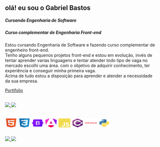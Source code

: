 ## olá! eu sou o Gabriel Bastos

#####  Cursando Engenharia de Software
##### Curso complementar de Engenharia Front-end
<p>Estou cursando Engenharia de Software e fazendo curso complementar de engenheiro front-end.<br>
Tenho alguns pequenos projetos front-end e estou em evolução, invés de tentar aprender varias linguagens e tentar atender todo tipo de vaga no mercado escolhi uma área. com o objetivo de adquirir conhecimento, ter experiência e conseguir minha primeira vaga.<br>
Acima de tudo estou a disposição para aprender e atender a necessidade da sua empresa.</p>

 <a href="https://www.devbastos.com.br" target="_blank">Portífolio</a>


<br>
 <div>
 <a href="https://drive.google.com/file/d/1K3GQ52cnoZyuf_Yd-9kJmoQPv4CB6LCX/view" target="_blank">
  <img height="160em" src="https://github-readme-stats.vercel.app/api?username=devbastos&show_icons=true&theme=dark&include_all_commits=true&count_private=true">
 <img height="160em" src="https://github-readme-stats.vercel.app/api/top-langs/?username=devbastos&layout=compact&langs_count=7&theme=dark"></a>
</div>
 <br>
<div style="display: inline_block"><br>
  <img align="center" alt="Gael-HTML" height="30" width="40" src="https://raw.githubusercontent.com/devicons/devicon/master/icons/html5/html5-original.svg">
  <img align="center" alt="Gael-CSS" height="30" width="40" src="https://raw.githubusercontent.com/devicons/devicon/master/icons/css3/css3-original.svg">
  <img align="center" alt="Gael-CSS" height="30" width="40" src="https://raw.githubusercontent.com/devicons/devicon/master/icons/bootstrap/bootstrap-original.svg">
  <img align="center" alt="Gael-React" height="30" width="40" src="https://raw.githubusercontent.com/devicons/devicon/master/icons/angular/angular-original.svg">
  <img align="center" alt="Gael-Js" height="30" width="40" src="https://raw.githubusercontent.com/devicons/devicon/master/icons/javascript/javascript-plain.svg"> 
  <img align="center" alt="Gael-CSS" height="30" width="40" src="https://raw.githubusercontent.com/devicons/devicon/master/icons/csharp/csharp-original.svg"> 
  <img align="center" alt="Gael-CSS" height="30" width="40" src="https://raw.githubusercontent.com/devicons/devicon/master/icons/oracle/oracle-original.svg">
  <img align="center" alt="Gael-CSS" height="30" width="40" src="https://raw.githubusercontent.com/devicons/devicon/master/icons/python/python-original.svg">
</div>
  
  ##
 
<div> 
  <a href="https://www.instagram.com/gabriel.bast0s/" target="_blank"><img src="https://img.shields.io/badge/-Instagram-%23E4405F?style=for-the-badge&logo=instagram&logoColor=white" target="_blank"> </a>  
  <a href="https://www.linkedin.com/in/gabriel-bastos-barbosa-2315b71b9/" target="_blank"><img src="https://img.shields.io/badge/-LinkedIn-%230077B5?style=for-the-badge&logo=linkedin&logoColor=white" target="_blank"> </a> 
 
<!--   ![Snake animation](https://github.com/devbastos/devbastos/blob/output/github-contribution-grid-snake.svg) -->
 
</div>
